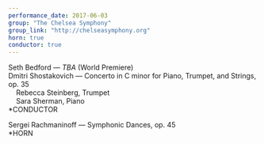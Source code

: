 ```yaml
---
performance_date: 2017-06-03
group: "The Chelsea Symphony"
group_link: "http://chelseasymphony.org"
horn: true
conductor: true
---
```

Seth Bedford — _TBA_ (World Premiere)<br/>
Dmitri Shostakovich — Concerto in C minor for Piano, Trumpet, and Strings, op. 35<br/>
&nbsp;&nbsp;&nbsp;&nbsp;Rebecca Steinberg, Trumpet<br/>
&nbsp;&nbsp;&nbsp;&nbsp;Sara Sherman, Piano<br/>
*CONDUCTOR<br/>

Sergei Rachmaninoff — Symphonic Dances, op. 45<br/>
*HORN
